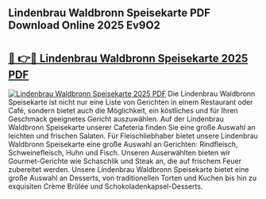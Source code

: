 ## Lindenbrau Waldbronn Speisekarte PDF Download Online 2025 Ev9O2

# <h2><a href="http://gc94l89.nevu.top/?p=Lindenbrau+Waldbronn+Speisekarte">🔗 👉🔴 Lindenbrau Waldbronn Speisekarte 2025 PDF</a></h2>

[![Lindenbrau Waldbronn Speisekarte 2025 PDF](https://i.imgur.com/dBaPXMq.png)](http://gc94l89.nevu.top/?p=Lindenbrau+Waldbronn+Speisekarte)
Die Lindenbrau Waldbronn Speisekarte ist nicht nur eine Liste von Gerichten in einem Restaurant oder Café, sondern bietet auch die Möglichkeit, ein köstliches und für Ihren Geschmack geeignetes Gericht auszuwählen. Auf der Lindenbrau Waldbronn Speisekarte unserer Cafeteria finden Sie eine große Auswahl an leichten und frischen Salaten. Für Fleischliebhaber bietet unsere Lindenbrau Waldbronn Speisekarte eine große Auswahl an Gerichten: Rindfleisch, Schweinefleisch, Huhn und Fisch. Unseren Auserwählten bieten wir Gourmet-Gerichte wie Schaschlik und Steak an, die auf frischem Feuer zubereitet werden. Unsere Lindenbrau Waldbronn Speisekarte bietet eine große Auswahl an Desserts, von traditionellen Torten und Kuchen bis hin zu exquisiten Crème Brûlée und Schokoladenkapsel-Desserts.
